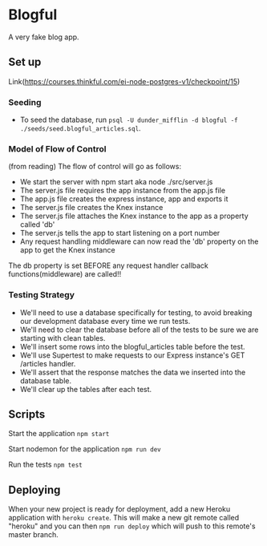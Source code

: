 # Blogful

A very fake blog app.

## Set up
Link(https://courses.thinkful.com/ei-node-postgres-v1/checkpoint/15)

### Seeding
- To seed the database, run `psql -U dunder_mifflin -d blogful -f ./seeds/seed.blogful_articles.sql`.

### Model of Flow of Control

(from reading) The flow of control will go as follows:

- We start the server with npm start aka node ./src/server.js
- The server.js file requires the app instance from the app.js file
- The app.js file creates the express instance, app and exports it
- The server.js file creates the Knex instance
- The server.js file attaches the Knex instance to the app as a property called 'db'
- The server.js tells the app to start listening on a port number
- Any request handling middleware can now read the 'db' property on the app to get the Knex instance

The db property is set BEFORE any request handler callback functions(middleware) are called!!

### Testing Strategy

- We'll need to use a database specifically for testing, to avoid breaking our development database every time we run tests.
- We'll need to clear the database before all of the tests to be sure we are starting with clean tables.
- We'll insert some rows into the blogful_articles table before the test.
- We'll use Supertest to make requests to our Express instance's GET /articles handler.
- We'll assert that the response matches the data we inserted into the database table.
- We'll clear up the tables after each test.

## Scripts

Start the application `npm start`

Start nodemon for the application `npm run dev`

Run the tests `npm test`

## Deploying

When your new project is ready for deployment, add a new Heroku application with `heroku create`. This will make a new git remote called "heroku" and you can then `npm run deploy` which will push to this remote's master branch.
